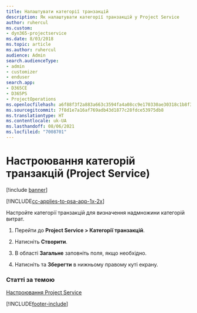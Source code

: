 ```yaml
---
title: Налаштувати категорії транзакцій
description: Як налаштувати категорії транзакцій у Project Service
author: ruhercul
ms.custom:
- dyn365-projectservice
ms.date: 8/03/2018
ms.topic: article
ms.author: ruhercul
audience: Admin
search.audienceType:
- admin
- customizer
- enduser
search.app:
- D365CE
- D365PS
- ProjectOperations
ms.openlocfilehash: a6f88f3f2a883a663c3594fa4a08cc9e170330ae30318c1b8f322cca6349bf3f
ms.sourcegitcommit: 7f8d1e7a16af769adb43d1877c28fdce53975db8
ms.translationtype: HT
ms.contentlocale: uk-UA
ms.lasthandoff: 08/06/2021
ms.locfileid: "7008701"
---
```

# <a name="configure-transaction-categories-project-service"></a>Настроювання категорій транзакцій (Project Service)

[!include [banner](../includes/psa-now-project-operations.md)]

[!INCLUDE[cc-applies-to-psa-app-1x-2x](../includes/cc-applies-to-psa-app-1x-2x.md)]

Настройте категорії транзакцій для визначення надмножини категорій витрат.  
  
1.  Перейти до **Project Service > Категорії транзакцій**.  
  
2.  Натисніть **Створити**.  
  
3.  В області **Загальне** заповніть поля, якщо необхідно.  
  
4.  Натисніть та **Зберегти** в нижньому правому куті екрану.  
  
### <a name="see-also"></a>Статті за темою  
 [Настроювання Project Service](../psa/configure.md)


[!INCLUDE[footer-include](../includes/footer-banner.md)]